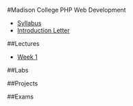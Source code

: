 #Madison College PHP Web Development 
* [Syllabus](syllabus.md)
* [Introduction Letter](introletter.md)

##Lectures
* [Week 1](Units/week01/week01.md)
<!--* [Week 2](Lectures/week02)-->
<!--* [Week 3](Lectures/week03)-->
<!--* [Week 4](Lectures/week04)-->
<!--* [Week 5](Lectures/week05)-->
<!--* [Week 6](Lectures/week06)-->
<!--* [Week 7](Lectures/week07)-->
<!--* [Week 8](Lectures/week08)-->
<!--* [Week 9](Lectures/week09)-->
<!--* [Week 10](Lectures/week10)-->
<!--* [Week 11](Lectures/week11)-->
<!--* [Week 12](Lectures/week12)-->
<!--* [Week 13](Lectures/week13)-->
<!--* [Week 14](Lectures/week14)-->
<!--* [Week 15](Lectures/week15)-->
<!--* [Week 16](Lectures/week16)-->

##Labs

##Projects

##Exams
